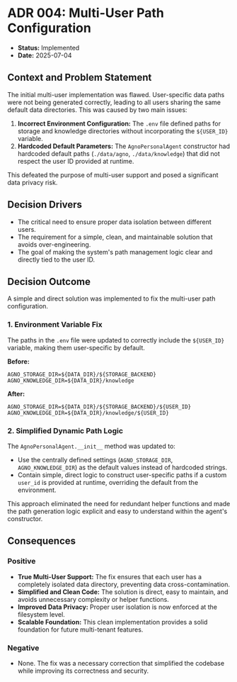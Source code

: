 # ADR 004: Multi-User Path Configuration

*   **Status:** Implemented
*   **Date:** 2025-07-04

## Context and Problem Statement

The initial multi-user implementation was flawed. User-specific data paths were not being generated correctly, leading to all users sharing the same default data directories. This was caused by two main issues:

1.  **Incorrect Environment Configuration:** The `.env` file defined paths for storage and knowledge directories without incorporating the `${USER_ID}` variable.
2.  **Hardcoded Default Parameters:** The `AgnoPersonalAgent` constructor had hardcoded default paths (`./data/agno`, `./data/knowledge`) that did not respect the user ID provided at runtime.

This defeated the purpose of multi-user support and posed a significant data privacy risk.

## Decision Drivers

*   The critical need to ensure proper data isolation between different users.
*   The requirement for a simple, clean, and maintainable solution that avoids over-engineering.
*   The goal of making the system's path management logic clear and directly tied to the user ID.

## Decision Outcome

A simple and direct solution was implemented to fix the multi-user path configuration.

### 1. Environment Variable Fix

The paths in the `.env` file were updated to correctly include the `${USER_ID}` variable, making them user-specific by default.

**Before:**
```
AGNO_STORAGE_DIR=${DATA_DIR}/${STORAGE_BACKEND}
AGNO_KNOWLEDGE_DIR=${DATA_DIR}/knowledge
```

**After:**
```
AGNO_STORAGE_DIR=${DATA_DIR}/${STORAGE_BACKEND}/${USER_ID}
AGNO_KNOWLEDGE_DIR=${DATA_DIR}/knowledge/${USER_ID}
```

### 2. Simplified Dynamic Path Logic

The `AgnoPersonalAgent.__init__` method was updated to:

*   Use the centrally defined settings (`AGNO_STORAGE_DIR`, `AGNO_KNOWLEDGE_DIR`) as the default values instead of hardcoded strings.
*   Contain simple, direct logic to construct user-specific paths if a custom `user_id` is provided at runtime, overriding the default from the environment.

This approach eliminated the need for redundant helper functions and made the path generation logic explicit and easy to understand within the agent's constructor.

## Consequences

### Positive

*   **True Multi-User Support:** The fix ensures that each user has a completely isolated data directory, preventing data cross-contamination.
*   **Simplified and Clean Code:** The solution is direct, easy to maintain, and avoids unnecessary complexity or helper functions.
*   **Improved Data Privacy:** Proper user isolation is now enforced at the filesystem level.
*   **Scalable Foundation:** This clean implementation provides a solid foundation for future multi-tenant features.

### Negative

*   None. The fix was a necessary correction that simplified the codebase while improving its correctness and security.

